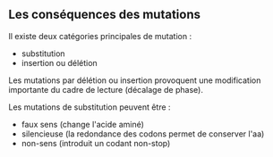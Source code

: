 ## Les conséquences des mutations

Il existe deux catégories principales de mutation :

* substitution
* insertion ou délétion

Les mutations par délétion ou insertion provoquent une modification importante du cadre de lecture (décalage de phase).

Les mutations de substitution peuvent être :

* faux sens (change l'acide aminé)
* silencieuse (la redondance des codons permet de conserver l'aa)
* non-sens (introduit un codant non-stop)